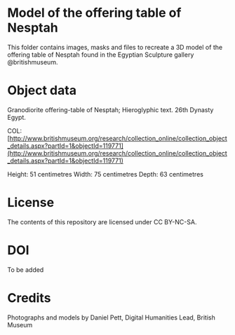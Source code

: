 # Model of the offering table of Nesptah

This folder contains images, masks and files to recreate a 3D model of the offering table of Nesptah found in the Egyptian Sculpture gallery @britishmuseum.

# Object data

Granodiorite offering-table of Nesptah; Hieroglyphic text. 26th Dynasty Egypt.

COL: [http://www.britishmuseum.org/research/collection_online/collection_object_details.aspx?partId=1&objectId=119771](http://www.britishmuseum.org/research/collection_online/collection_object_details.aspx?partId=1&objectId=119771)

Height: 51 centimetres Width: 75 centimetres Depth: 63 centimetres

# License
The contents of this repository are licensed under CC BY-NC-SA. 

# DOI
To be added

# Credits

Photographs and models by Daniel Pett, Digital Humanities Lead, British Museum
